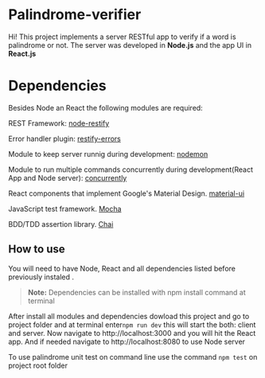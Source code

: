 #  Palindrome-verifier

Hi! This project implements a server RESTful app to verify if a word is palindrome or not.  The server was developed in **Node.js** and the app UI in **React.js**


# Dependencies

Besides Node an React the following modules are required:

REST Framework: [node-restify](https://github.com/restify/node-restify)

Error handler plugin: [restify-errors](https://github.com/restify/errors)

Module to keep server runnig during development: [nodemon](https://github.com/remy/nodemon)

Module to run multiple commands concurrently during development(React App and Node server): [concurrently](https://www.npmjs.com/package/concurrently)

React components that implement Google's Material Design. [material-ui](https://github.com/mui-org/material-ui)

JavaScript test framework. [Mocha](https://mochajs.org/)

BDD/TDD assertion library. [Chai](http://chaijs.com/)

## How to use

You will need to have Node, React and all dependencies listed before previously instaled .

> **Note:** Dependencies can be installed with npm install command at terminal

After install all modules and dependencies dowload this project and go to project folder and at terminal enter`npm run dev` this will start the both: client and server.
Now navigate to http://localhost:3000 and you will hit the React app.
And if needed navigate to http://localhost:8080 to use Node server

To use palindrome unit test on command line use the command `npm test` on project root folder
